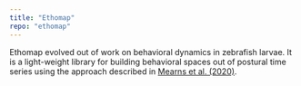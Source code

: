 ```yaml
---
title: "Ethomap"
repo: "ethomap"
---
```


Ethomap evolved out of work on behavioral dynamics in zebrafish larvae. It is a light-weight library for building behavioral spaces out of postural time series using the approach described in <a href="/publications/1-s2.0-S0960982219314617-main.pdf" target="_blank">Mearns et al. (2020)</a>.